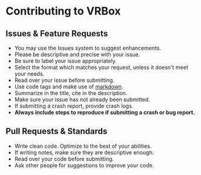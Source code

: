 # Contributing to VRBox
## Issues & Feature Requests
- You may use the Issues system to suggest enhancements.
- Please be descriptive and precise with your issue.
- Be sure to label your issue appropriately.
- Select the format which matches your request, unless it doesn't meet your needs.
- Read over your issue before submitting.
- Use code tags and make use of [markdown](https://guides.github.com/features/mastering-markdown/).
- Summarize in the title, cite in the description.
- Make sure your issue has not already been submitted.
- If submitting a crash report, provide crash logs.
- **Always include steps to reproduce if submitting a crash or bug report.**

## Pull Requests & Standards
- Write clean code. Optimize to the best of your abilities.
- If writing notes, make sure they are descriptive enough.
- Read over your code before submitting.
- Ask other people for suggestions to improve your code.
